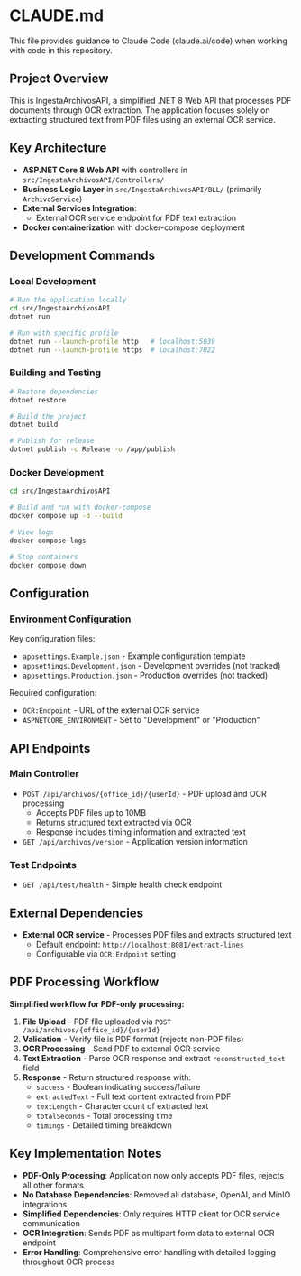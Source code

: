 # CLAUDE.md

This file provides guidance to Claude Code (claude.ai/code) when working with code in this repository.

## Project Overview

This is IngestaArchivosAPI, a simplified .NET 8 Web API that processes PDF documents through OCR extraction. The application focuses solely on extracting structured text from PDF files using an external OCR service.

## Key Architecture

- **ASP.NET Core 8 Web API** with controllers in `src/IngestaArchivosAPI/Controllers/`
- **Business Logic Layer** in `src/IngestaArchivosAPI/BLL/` (primarily `ArchivoService`)
- **External Services Integration**:
  - External OCR service endpoint for PDF text extraction
- **Docker containerization** with docker-compose deployment

## Development Commands

### Local Development
```bash
# Run the application locally
cd src/IngestaArchivosAPI
dotnet run

# Run with specific profile
dotnet run --launch-profile http   # localhost:5039
dotnet run --launch-profile https  # localhost:7022
```

### Building and Testing
```bash
# Restore dependencies
dotnet restore

# Build the project
dotnet build

# Publish for release
dotnet publish -c Release -o /app/publish
```

### Docker Development
```bash
cd src/IngestaArchivosAPI

# Build and run with docker-compose
docker compose up -d --build

# View logs
docker compose logs

# Stop containers
docker compose down
```

## Configuration

### Environment Configuration

Key configuration files:
- `appsettings.Example.json` - Example configuration template
- `appsettings.Development.json` - Development overrides (not tracked)
- `appsettings.Production.json` - Production overrides (not tracked)

Required configuration:
- `OCR:Endpoint` - URL of the external OCR service
- `ASPNETCORE_ENVIRONMENT` - Set to "Development" or "Production"

## API Endpoints

### Main Controller
- `POST /api/archivos/{office_id}/{userId}` - PDF upload and OCR processing
  - Accepts PDF files up to 10MB
  - Returns structured text extracted via OCR
  - Response includes timing information and extracted text
- `GET /api/archivos/version` - Application version information

### Test Endpoints
- `GET /api/test/health` - Simple health check endpoint

## External Dependencies

- **External OCR service** - Processes PDF files and extracts structured text
  - Default endpoint: `http://localhost:8081/extract-lines`
  - Configurable via `OCR:Endpoint` setting

## PDF Processing Workflow

**Simplified workflow for PDF-only processing:**

1. **File Upload** - PDF file uploaded via `POST /api/archivos/{office_id}/{userId}`
2. **Validation** - Verify file is PDF format (rejects non-PDF files)
3. **OCR Processing** - Send PDF to external OCR service
4. **Text Extraction** - Parse OCR response and extract `reconstructed_text` field
5. **Response** - Return structured response with:
   - `success` - Boolean indicating success/failure
   - `extractedText` - Full text content extracted from PDF
   - `textLength` - Character count of extracted text
   - `totalSeconds` - Total processing time
   - `timings` - Detailed timing breakdown

## Key Implementation Notes

- **PDF-Only Processing**: Application now only accepts PDF files, rejects all other formats
- **No Database Dependencies**: Removed all database, OpenAI, and MinIO integrations
- **Simplified Dependencies**: Only requires HTTP client for OCR service communication
- **OCR Integration**: Sends PDF as multipart form data to external OCR endpoint
- **Error Handling**: Comprehensive error handling with detailed logging throughout OCR process